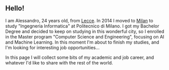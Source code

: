 ## Hello!

I am Alessandro, 24 years old, from [Lecce](https://www.youtube.com/watch?v=bdYtSIDzN00&t=52s). In 2014 I moved to [Milan](https://www.youtube.com/watch?v=fL_-mC7DHs8) to study "Ingegneria Informatica" at Politecnico di Milano. 
I got my Bachelor Degree and decided to keep on studying in this wonderful city, so I enrolled in the Master program "Computer Science and Engineering", focusing on AI and Machine Learning. 
In this moment I'm about to finish my studies, and I'm looking for interesting job opportunities...

In this page I will collect some bits of my academic and job career, and whatever I'd like to share with the rest of the world.
